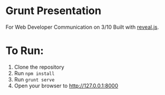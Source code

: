 # Grunt Presentation

For Web Developer Communication on 3/10
Built with [reveal.js](https://github.com/hakimel/reveal.js).

# To Run:
1. Clone the repository
2. Run ```npm install```
3. Run ```grunt serve```
4. Open your browser to http://127.0.0.1:8000
